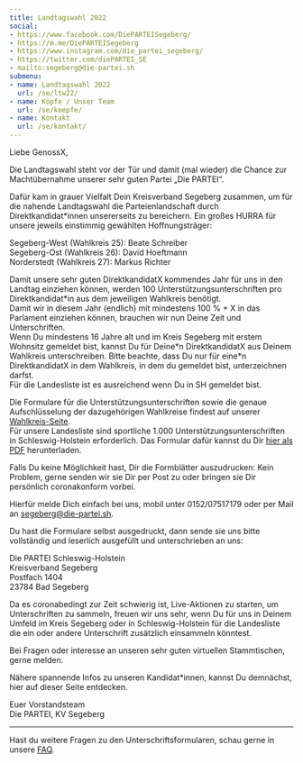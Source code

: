 ```yaml
---
title: Landtagswahl 2022
social:
- https://www.facebook.com/DiePARTEISegeberg/
- https://m.me/DiePARTEISegeberg
- https://www.instagram.com/die_partei_segeberg/
- https://twitter.com/diePARTEI_SE
- mailto:segeberg@die-partei.sh
submenu:
- name: Landtagswahl 2022
  url: /se/ltw22/
- name: Köpfe / Unser Team
  url: /se/koepfe/
- name: Kontakt
  url: /se/kontakt/
---
```


Liebe GenossX,

Die Landtagswahl steht vor der Tür und damit (mal wieder) die Chance zur Machtübernahme unserer sehr guten Partei „Die PARTEI“.

Dafür kam in grauer Vielfalt Dein Kreisverband Segeberg zusammen, um für die nahende Landtagswahl die Parteienlandschaft durch Direktkandidat\*innen unsererseits zu bereichern. Ein großes HURRA für unsere jeweils einstimmig gewählten Hoffnungsträger:

Segeberg-West (Wahlkreis 25): Beate Schreiber  
Segeberg-Ost (Wahlkreis 26): David Hoeftmann  
Norderstedt (Wahlkreis 27): Markus Richter

Damit unsere sehr guten DirektkandidatX kommendes Jahr für uns in den Landtag einziehen können, werden 100 Unterstützungsunterschriften pro Direktkandidat\*in aus dem jeweiligen Wahlkreis benötigt.  
Damit wir in diesem Jahr (endlich) mit mindestens 100 % + X in das Parlament einziehen können, brauchen wir nun Deine Zeit und Unterschriften.  
Wenn Du mindestens 16 Jahre alt und im Kreis Segeberg mit erstem Wohnsitz gemeldet bist, kannst Du für Deine\*n DirektkandidatX aus Deinem Wahlkreis unterschreiben. Bitte beachte, dass Du nur für eine\*n DirektkandidatX in dem Wahlkreis, in dem du gemeldet bist, unterzeichnen darfst.  
Für die Landesliste ist es ausreichend wenn Du in SH gemeldet bist.  

Die Formulare für die Unterstützungsunterschriften sowie die genaue Aufschlüsselung der dazugehörigen Wahlkreise findest auf unserer [Wahlkreis-Seite](../ltw22-wahlkreise).  
Für unsere Landesliste sind sportliche 1.000 Unterstützungsunterschriften in Schleswig-Holstein erforderlich. Das Formular dafür kannst du Dir [hier als PDF](../ltw22/uu_ltw22_die-partei.pdf) herunterladen.  

Falls Du keine Möglichkeit hast, Dir die Formblätter auszudrucken: Kein Problem, gerne senden wir sie Dir per Post zu oder bringen sie Dir persönlich coronakonform vorbei.

Hierfür melde Dich einfach bei uns, mobil unter 0152/07517179 oder per Mail an [segeberg@die-partei.sh](mailto:segeberg@die-partei.sh).

Du hast die Formulare selbst ausgedruckt, dann sende sie uns bitte vollständig und leserlich ausgefüllt und unterschrieben an uns:

Die PARTEI Schleswig-Holstein  
Kreisverband Segeberg  
Postfach 1404  
23784 Bad Segeberg

Da es coronabedingt zur Zeit schwierig ist, Live-Aktionen zu starten, um Unterschriften zu sammeln, freuen wir uns sehr, wenn Du für uns in Deinem Umfeld im Kreis Segeberg oder in Schleswig-Holstein für die Landesliste die ein oder andere Unterschrift zusätzlich einsammeln könntest.

Bei Fragen oder interesse an unseren sehr guten virtuellen Stammtischen, gerne melden.

Nähere spannende Infos
zu unseren Kandidat\*innen, kannst Du  demnächst, hier auf dieser Seite entdecken.

Euer Vorstandsteam  
Die PARTEI, KV Segeberg

------

Hast du weitere Fragen zu den Unterschriftsformularen, schau gerne in unsere [FAQ](../ltw22-faq/).
